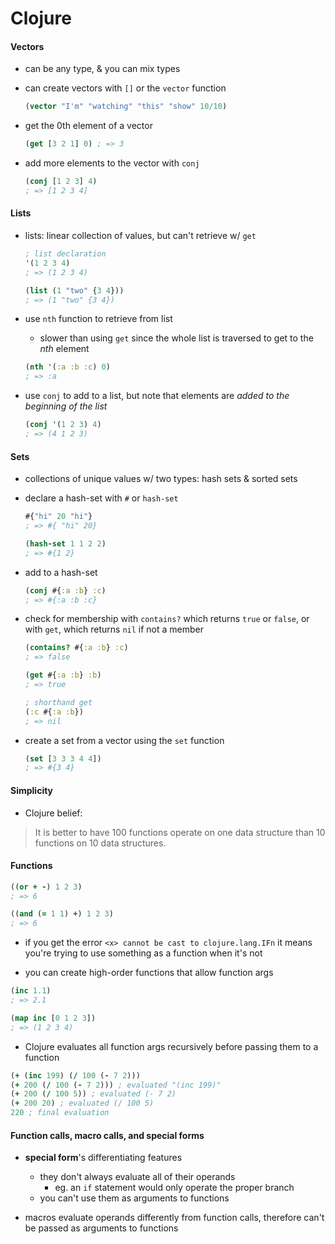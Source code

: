 # Clojure

#### Vectors

* can be any type, & you can mix types

* can create vectors with `[]` or the `vector` function
  ```clojure
  (vector "I'm" "watching" "this" "show" 10/10)
  ```

* get the 0th element of a vector
  ```clojure
  (get [3 2 1] 0) ; => 3
  ```
  
* add more elements to the vector with `conj`
  ```clojure
  (conj [1 2 3] 4)
  ; => [1 2 3 4]
  ```

#### Lists

* lists: linear collection of values, but can't retrieve w/ `get`
  ```clojure
  ; list declaration
  '(1 2 3 4)
  ; => (1 2 3 4)

  (list (1 "two" {3 4}))
  ; => (1 "two" {3 4})
  ```

* use `nth` function to retrieve from list
  - slower than using `get` since the whole list is traversed to get to the _nth_ element

  ```clojure
  (nth '(:a :b :c) 0)
  ; => :a
  ```

* use `conj` to add to a list, but note that elements are _added to the beginning of the list_
  ```clojure
  (conj '(1 2 3) 4)
  ; => (4 1 2 3)
  ```

#### Sets

* collections of unique values w/ two types: hash sets & sorted sets

* declare a hash-set with `#` or `hash-set`
  ```clojure
  #{"hi" 20 "hi"}
  ; => #{ "hi" 20}

  (hash-set 1 1 2 2)
  ; => #{1 2}
  ```

* add to a hash-set
  ```clojure
  (conj #{:a :b} :c)
  ; => #{:a :b :c}
  ```

* check for membership with `contains?` which returns `true` or `false`, or with `get`, which returns `nil` if not a member
  ```clojure
  (contains? #{:a :b} :c)
  ; => false

  (get #{:a :b} :b)
  ; => true

  ; shorthand get
  (:c #{:a :b})
  ; => nil
  ```

* create a set from a vector using the `set` function
  ```clojure
  (set [3 3 3 4 4])
  ; => #{3 4}
  ```

#### Simplicity

* Clojure belief:
> It is better to have 100 functions operate on one data structure than 10 functions on 10 data structures.

#### Functions

```clojure
((or + -) 1 2 3)
; => 6

((and (= 1 1) +) 1 2 3)
; => 6
```

* if you get the error `<x> cannot be cast to clojure.lang.IFn` it means you're trying to use something as a function when it's not

* you can create high-order functions that allow function args

```clojure
(inc 1.1)
; => 2.1

(map inc [0 1 2 3])
; => (1 2 3 4)
```

* Clojure evaluates all function args recursively before passing them to a function

```clojure
(+ (inc 199) (/ 100 (- 7 2)))
(+ 200 (/ 100 (- 7 2))) ; evaluated "(inc 199)"
(+ 200 (/ 100 5)) ; evaluated (- 7 2)
(+ 200 20) ; evaluated (/ 100 5)
220 ; final evaluation
```

#### Function calls, macro calls, and special forms

* __special form__'s differentiating features
  - they don't always evaluate all of their operands
    - eg. an `if` statement would only operate the proper branch
  - you can't use them as arguments to functions

* macros evaluate operands differently from function calls, therefore can't be passed as arguments to functions
